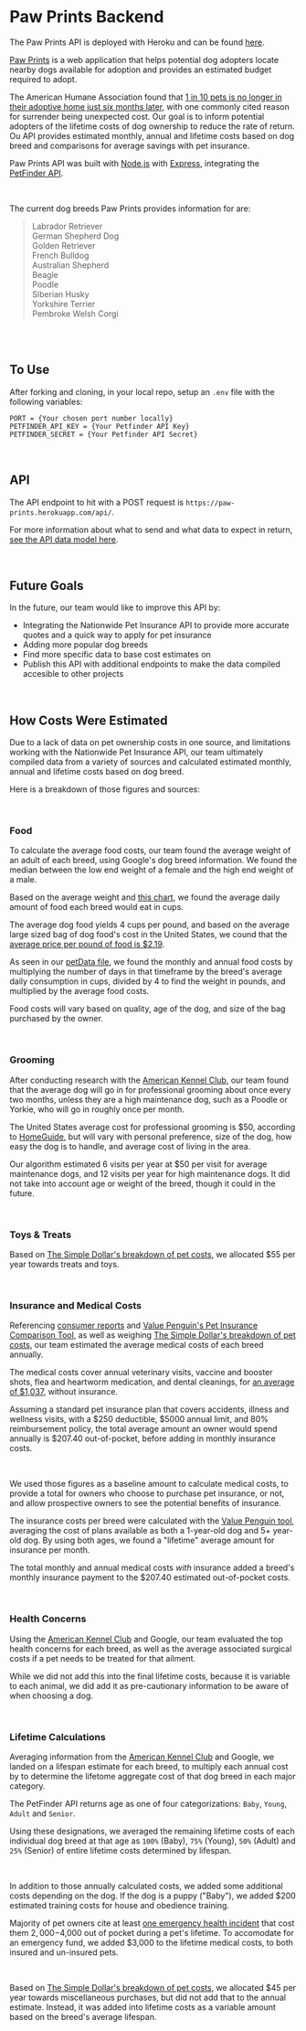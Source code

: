 # Paw Prints Backend

The Paw Prints API is deployed with Heroku and can be found [here](https://paw-prints.herokuapp.com/).

[Paw Prints](https://optimistic-brattain-b3415e.netlify.com/) is a web application that helps potential dog adopters locate nearby dogs available for adoption and provides an estimated budget required to adopt. 

The American Humane Association found that [1 in 10 pets is no longer in their adoptive home just six months later](https://news.orvis.com/dogs/pet-adoption-statistics-the-numbers-behind-the-need), with one commonly cited reason for surrender being unexpected cost. Our goal is to inform potential adopters of the lifetime costs of dog ownership to reduce the rate of return. Ou API provides estimated monthly, annual and lifetime costs based on dog breed and comparisons for average savings with pet insurance.

Paw Prints API was built with [Node.js](https://www.nodejs.org/en) with [Express](http://expressjs.com), integrating the [PetFinder API](https://www.petfinder.com/developers/).

<br>

The current dog breeds Paw Prints provides information for are:

> Labrador Retriever  
> German Shepherd Dog  
> Golden Retriever  
> French Bulldog  
> Australian Shepherd  
> Beagle  
> Poodle  
> Siberian Husky  
> Yorkshire Terrier  
> Pembroke Welsh Corgi  

<br>
<br>

## To Use

After forking and cloning, in your local repo, setup an `.env` file with the following variables:

```
PORT = {Your chosen port number locally}
PETFINDER_API_KEY = {Your Petfinder API Key}
PETFINDER_SECRET = {Your Petfinder API Secret}
```

<br>

## API

The API endpoint to hit with a POST request is `https://paw-prints.herokuapp.com/api/`.

For more information about what to send and what data to expect in return, [see the API data model here](./data/data_model.md).

<br>

## Future Goals

In the future, our team would like to improve this API by:

- Integrating the Nationwide Pet Insurance API to provide more accurate quotes and a quick way to apply for pet insurance
- Adding more popular dog breeds
- Find more specific data to base cost estimates on
- Publish this API with additional endpoints to make the data compiled accesible to other projects

<br>

## How Costs Were Estimated

Due to a lack of data on pet ownership costs in one source, and limitations working with the Nationwide Pet Insurance API, our team ultimately compiled data from a variety of sources and calculated estimated monthly, annual and lifetime costs based on dog breed.

Here is a breakdown of those figures and sources:

<br>

### Food

To calculate the average food costs, our team found the average weight of an adult of each breed, using Google's dog breed information. We found the median between the low end weight of a female and the high end weight of a male.

Based on the average weight and [this chart](https://www.petmd.com/blogs/nutritionnuggets/dr-coates/2015/july/are-you-feeding-your-dog-right-amount-32905), we found the average daily amount of food each breed would eat in cups.

The average dog food yields 4 cups per pound, and based on the average large sized bag of dog food's cost in the United States, we cound that the [average price per pound of food is $2.19](https://www.petfoodindustry.com/articles/7836-chewy-dog-food-price-per-pound-analyzed-royal-canin-tops).

As seen in our [petData file](./data/petData.js), we found the monthly and annual food costs by multiplying the number of days in that timeframe by the breed's average daily consumption in cups, divided by 4 to find the weight in pounds, and multiplied by the average food costs.

Food costs will vary based on quality, age of the dog, and size of the bag purchased by the owner.

<br>

### Grooming

After conducting research with the [American Kennel Club](https://www.akc.org), our team found that the average dog will go in for professional grooming about once every two months, unless they are a high maintenance dog, such as a Poodle or Yorkie, who will go in roughly once per month.

The United States average cost for professional grooming is $50, according to [HomeGuide](https://homeguide.com/costs/dog-grooming-prices), but will vary with personal preference, size of the dog, how easy the dog is to handle, and average cost of living in the area.

Our algorithm estimated 6 visits per year at $50 per visit for average maintenance dogs, and 12 visits per year for high maintenance dogs. It did not take into account age or weight of the breed, though it could in the future.

<br>

### Toys & Treats

Based on [The Simple Dollar's breakdown of pet costs](https://www.thesimpledollar.com/pet-cost-calculator/), we allocated $55 per year towards treats and toys.

<br>

### Insurance and Medical Costs

Referencing [consumer reports](https://www.consumerreports.org/pet-products/is-pet-insurance-worth-cost/) and [Value Penguin's Pet Insurance Comparison Tool](https://www.valuepenguin.com/pet-insurance/average-cost-of-pet-insurance), as well as weighing [The Simple Dollar's breakdown of pet costs](https://www.thesimpledollar.com/pet-cost-calculator/), our team estimated the average medical costs of each breed annually.

The medical costs cover annual veterinary visits, vaccine and booster shots, flea and heartworm medication, and dental cleanings, for [an average of $1,037](https://www.valuepenguin.com/pet-insurance/average-cost-of-pet-insurance), without insurance. 

Assuming a standard pet insurance plan that covers accidents, illness and wellness visits, with a $250 deductible, $5000 annual limit, and 80% reimbursement policy, the total average amount an owner would spend annually is $207.40 out-of-pocket, before adding in monthly insurance costs.

<br>

We used those figures as a baseline amount to calculate medical costs, to provide a total for owners who choose to purchase pet insurance, or not, and allow prospective owners to see the potential benefits of insurance.

The insurance costs per breed were calculated with the [Value Penguin tool](https://www.valuepenguin.com/pet-insurance/average-cost-of-pet-insurance), averaging the cost of plans available as both a 1-year-old dog and 5+ year-old dog. By using both ages, we found a "lifetime" average amount for insurance per month.

The total monthly and annual medical costs _with_ insurance added a breed's monthly insurance payment to the $207.40 estimated out-of-pocket costs.

<br>

### Health Concerns

Using the [American Kennel Club](https://www.akc.org) and Google, our team evaluated the top health concerns for each breed, as well as the average associated surgical costs if a pet needs to be treated for that ailment.

While we did not add this into the final lifetime costs, because it is variable to each animal, we did add it as pre-cautionary information to be aware of when choosing a dog.

<br>

### Lifetime Calculations

Averaging information from the [American Kennel Club](https://www.akc.org) and Google, we landed on a lifespan estimate for each breed, to multiply each annual cost by to determine the lifetome aggregate cost of that dog breed in each major category.

The PetFinder API returns age as one of four categorizations: `Baby`, `Young`, `Adult` and `Senior`.

Using these designations, we averaged the remaining lifetime costs of each individual dog breed at that age as `100%` (Baby), `75%` (Young), `50%` (Adult) and `25%` (Senior) of entire lifetime costs determined by lifespan.

<br>

In addition to those annually calculated costs, we added some additional costs depending on the dog. If the dog is a puppy ("Baby"), we added $200 estimated training costs for house and obedience training.

Majority of pet owners cite at least [one emergency health incident](https://www.thesimpledollar.com/pet-cost-calculator/) that cost them $2,000-$4,000 out of pocket during a pet's lifetime. To accomodate for an emergency fund, we added $3,000 to the lifetime medical costs, to both insured and un-insured pets.

<br>

Based on [The Simple Dollar's breakdown of pet costs](https://www.thesimpledollar.com/pet-cost-calculator/), we allocated $45 per year towards miscellaneous purchases, but did not add that to the annual estimate. Instead, it was added into lifetime costs as a variable amount based on the breed's average lifespan.

<br>
<br>